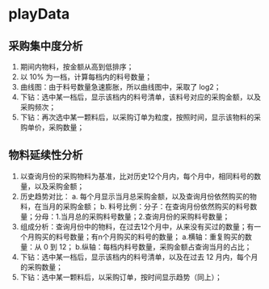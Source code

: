 # playData

## 采购集中度分析
1. 期间内物料，按金额从高到低排序；
2. 以 10% 为一档，计算每档内的料号数量；
3. 曲线图：由于料号数量急速膨胀，所以曲线图中，采取了 log2；
4. 下钻：选中某一档后，显示该档内的料号清单，该料号对应的采购金额，以及采购频次；
5. 下钻：再次选中某一颗料后，以采购订单为粒度，按照时间，显示该物料的采购单价，采购数量；

## 物料延续性分析
1. 以查询月份的采购物料为基准，比对历史12个月内，每个月中，相同料号的数量，以及采购金额；
2. 历史趋势对比：
  a. 每个月显示当月总采购金额，以及查询月份依然购买的物料，在当月的采购金额；
  b. 料号比例：分子：在查询月份依然购买的料号数量；分母：1.当月总的采购料号数量；2.查询月份的采购料号数量；
3. 组成分析：查询月份中的物料，在过去12个月中，从来没有买过的数量；有一个月购买的料号数量；有n个月购买的料号的数量；
  a.横轴：重复购买的数量：从 0 到 12；
  b.纵轴：每档内料号数量，采购金额占查询当月的占比；
4. 下钻：选中某一档后，显示该档内的料号清单，以及在过去 12 月内，每个月的采购数量；
5. 下钻：选中某一颗料后，以采购订单，按时间显示趋势（同上）；